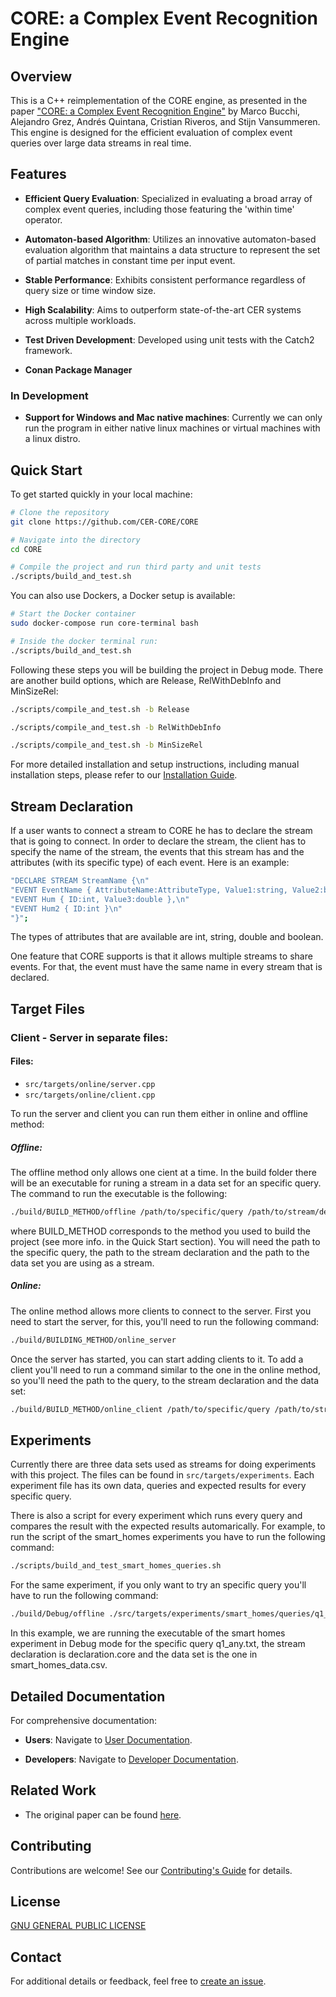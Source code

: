 # CORE: a Complex Event Recognition Engine

## Overview

This is a C++ reimplementation of the CORE engine, as presented in the paper ["CORE: a Complex Event Recognition Engine"](https://www.vldb.org/pvldb/vol15/p1951-riveros.pdf) by Marco Bucchi, Alejandro Grez, Andrés Quintana, Cristian Riveros, and Stijn Vansummeren. This engine is designed for the efficient evaluation of complex event queries over large data streams in real time.

## Features

- **Efficient Query Evaluation**: Specialized in evaluating a broad array of complex event queries, including those featuring the 'within time' operator.
  
- **Automaton-based Algorithm**: Utilizes an innovative automaton-based evaluation algorithm that maintains a data structure to represent the set of partial matches in constant time per input event.

- **Stable Performance**: Exhibits consistent performance regardless of query size or time window size.

- **High Scalability**: Aims to outperform state-of-the-art CER systems across multiple workloads.

- **Test Driven Development**: Developed using unit tests with the Catch2 framework.

- **Conan Package Manager**

### In Development

- **Support for Windows and Mac native machines**: Currently we can only run the program in either native linux machines or virtual machines with a linux distro.

## Quick Start

To get started quickly in your local machine: 

```bash
# Clone the repository
git clone https://github.com/CER-CORE/CORE

# Navigate into the directory
cd CORE

# Compile the project and run third party and unit tests
./scripts/build_and_test.sh

```
You can also use Dockers, a Docker setup is available:

```bash
# Start the Docker container
sudo docker-compose run core-terminal bash

# Inside the docker terminal run:
./scripts/build_and_test.sh
```

Following these steps you will be building the project in Debug mode. There are another build options, which are Release, RelWithDebInfo and MinSizeRel:

```bash
./scripts/compile_and_test.sh -b Release

./scripts/compile_and_test.sh -b RelWithDebInfo

./scripts/compile_and_test.sh -b MinSizeRel
```

For more detailed installation and setup instructions, including manual installation steps, please refer to our [Installation Guide](docs/users/INSTALLATION.md).

## Stream Declaration

If a user wants to connect a stream to CORE he has to declare the stream that is going to connect. In order to declare the stream, the client has to specify the name of the stream, the events that this stream has and the attributes (with its specific type) of each event. Here is an example:  

```bash
"DECLARE STREAM StreamName {\n"
"EVENT EventName { AttributeName:AttributeType, Value1:string, Value2:boolean },\n"
"EVENT Hum { ID:int, Value3:double },\n"
"EVENT Hum2 { ID:int }\n"
"}";
```

The types of attributes that are available are int, string, double and boolean.

One feature that CORE supports is that it allows multiple streams to share events. For that, the event must have the same name in every stream that is declared.

## Target Files

### Client - Server in separate files:

#### Files:

- `src/targets/online/server.cpp`
- `src/targets/online/client.cpp`

To run the server and client you can run them either in online and offline method:

##### Offline:

The offline method only allows one cient at a time. In the build folder there will be an executable for runing a stream in a data set for an specific query.  The command to run the executable is the following:

```bash
./build/BUILD_METHOD/offline /path/to/specific/query /path/to/stream/declaration path/to/stream/data
```

where BUILD_METHOD corresponds to the method you used to build the project (see more info. in the Quick Start section). You will need the path to the specific query, the path to the stream declaration and the path to the data set you are using as a stream.

##### Online:

The online method allows more clients to connect to the server. First you need to start the server, for this, you'll need to run the following command:

```bash
./build/BUILDING_METHOD/online_server
```

Once the server has started, you can start adding clients to it. To add a client you'll need to run a command similar to the one in the online method, so you'll need the path to the query, to the stream declaration and the data set:

```bash
./build/BUILD_METHOD/online_client /path/to/specific/query /path/to/stream/declaration path/to/stream/data
```

## Experiments

Currently there are three data sets used as streams for doing experiments with this project. The files can be found in `src/targets/experiments`. Each experiment file has its own data, queries and expected results for every specific query.

There is also a script for every experiment which runs every query and compares the result with the expected results automarically. For example, to run the script of the smart_homes experiments you have to run the following command:

```bash
./scripts/build_and_test_smart_homes_queries.sh
```

For the same experiment, if you only want to try an specific query you'll have to run the following command:

```bash
./build/Debug/offline ./src/targets/experiments/smart_homes/queries/q1_none.txt ./src/targets/experiments/smart_homes/declaration.core ./src/targets/experiments/smart_homes/smart_homes_data.csv
```

In this example, we are running the executable of the smart homes experiment in Debug mode for the specific query q1_any.txt, the stream declaration is declaration.core and the data set is the one in smart_homes_data.csv.

## Detailed Documentation

For comprehensive documentation:

- **Users**: Navigate to [User Documentation](./docs/users/README.md).
  
- **Developers**: Navigate to [Developer Documentation](./docs/developers/README.md).

## Related Work

- The original paper can be found [here](https://www.vldb.org/pvldb/vol15/p1951-riveros.pdf).

## Contributing

Contributions are welcome! See our [Contributing's Guide](docs/users/CONTRIBUTING.md) for details.

## License

[GNU GENERAL PUBLIC LICENSE](./LICENSE.txt)

## Contact

For additional details or feedback, feel free to [create an issue](https://github.com/CER-CORE/CORE/issues).
